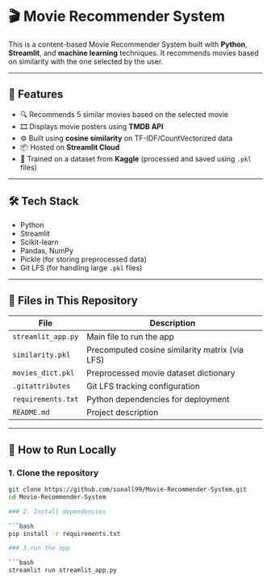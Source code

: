 # 🎬 Movie Recommender System

This is a content-based Movie Recommender System built with **Python**, **Streamlit**, and **machine learning** techniques. It recommends movies based on similarity with the one selected by the user.

---

## 🚀 Features

- 🔍 Recommends 5 similar movies based on the selected movie
- 🎞️ Displays movie posters using **TMDB API**
- ⚙️ Built using **cosine similarity** on TF-IDF/CountVectorized data
- 📦 Hosted on **Streamlit Cloud**
- 🧠 Trained on a dataset from **Kaggle** (processed and saved using `.pkl` files)

---

## 🛠️ Tech Stack

- Python
- Streamlit
- Scikit-learn
- Pandas, NumPy
- Pickle (for storing preprocessed data)
- Git LFS (for handling large `.pkl` files)

---

## 🧾 Files in This Repository

| File | Description |
|------|-------------|
| `streamlit_app.py` | Main file to run the app |
| `similarity.pkl` | Precomputed cosine similarity matrix (via LFS) |
| `movies_dict.pkl` | Preprocessed movie dataset dictionary |
| `.gitattributes` | Git LFS tracking configuration |
| `requirements.txt` | Python dependencies for deployment |
| `README.md` | Project description |

---

## 🔧 How to Run Locally

### 1. Clone the repository

```bash
git clone https://github.com/sonall99/Movie-Recommender-System.git
cd Movie-Recommender-System

### 2. Install dependencies

```bash
pip install -r requirements.txt

### 3.run the app

```bash
streamlit run streamlit_app.py


